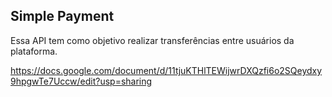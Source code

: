 ## Simple Payment

Essa API tem como objetivo realizar transferências entre usuários da plataforma.

https://docs.google.com/document/d/11tjuKTHlTEWijwrDXQzfi6o2SQeydxy9hpgwTe7Uccw/edit?usp=sharing
